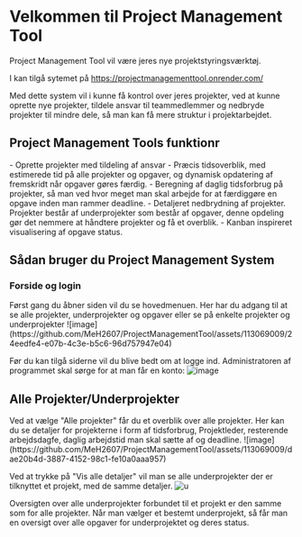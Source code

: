 <h1> Velkommen til Project Management Tool </h1>

Project Management Tool vil være jeres nye projektstyringsværktøj. 

I kan tilgå sytemet på https://projectmanagementtool.onrender.com/

Med dette system vil i kunne få kontrol over jeres projekter, ved at kunne oprette nye projekter, tildele ansvar til teammedlemmer og nedbryde projekter til mindre dele, så man kan få mere struktur i projektarbejdet.

<h2>Project Management Tools funktionr</h2>
- Oprette projekter med tildeling af ansvar
- Præcis tidsoverblik, med estimerede tid på alle projekter og opgaver, og dynamisk opdatering af fremskridt når opgaver gøres færdig.
- Beregning af daglig tidsforbrug på projekter, så man ved hvor meget man skal arbejde for at færdiggøre en opgave inden man rammer deadline.
- Detaljeret nedbrydning af projekter. Projekter består af underprojekter som består af opgaver, denne opdeling gør det nemmere at håndtere projekter og få et overblik.
- Kanban inspireret visualisering af opgave status.

<h2>Sådan bruger du Project Management System</h2>
<h3> Forside og login </h3>
Først gang du åbner siden vil du se hovedmenuen. Her har du adgang til at se alle projekter, underprojekter og opgaver eller se på enkelte projekter og underprojekter
![image](https://github.com/MeH2607/ProjectManagementTool/assets/113069009/24eedfe4-e07b-4c3e-b5c6-96d757947e04)

Før du kan tilgå siderne vil du blive bedt om at logge ind. Administratoren af programmet skal sørge for at man får en konto:
![image](https://github.com/MeH2607/ProjectManagementTool/assets/113069009/a73b6a4b-d65c-4d94-b6e8-72077ac1796b)


<h2>Alle Projekter/Underprojekter</h2>
Ved at vælge "Alle projekter" får du et overblik over alle projekter. Her kan du se detaljer for projekterne i form af tidsforbrug, Projektleder, resterende arbejdsdagfe, daglig arbejdstid man skal sætte af og deadline.
![image](https://github.com/MeH2607/ProjectManagementTool/assets/113069009/dae20b4d-3887-4152-98c1-fe10a0aaa957)

Ved at trykke på "Vis alle detaljer" vil man se alle underprojekter der er tilknyttet et projekt, med de samme detaljer.
![u](https://github.com/MeH2607/ProjectManagementTool/assets/113069009/64487e77-b84f-44db-a35e-f3de544bd3ae)


Oversigten over alle underprojekter forbundet til et projekt er den samme som for alle projekter. Når man vælger et bestemt underprojekt, så får man en oversigt over alle opgaver for underprojektet og deres status.
